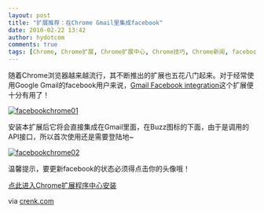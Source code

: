 ```yaml
---
layout: post
title: "扩展推荐：在Chrome Gmail里集成facebook"
date: 2010-02-22 13:42
author: hydotcom
comments: true
tags: [Chrome, Chrome扩展, Chrome扩展中心, Chrome技巧, Chrome新闻, facebook, Gmail]
---
```

随着Chrome浏览器越来越流行，其不断推出的扩展也五花八门起来。对于经常使用Google Gmail的facebook用户来说，[Gmail Facebook integration](https://chrome.google.com/extensions/detail/hbjjmjlajhdcbnkdajndkmkjlkfphipc)这个扩展便十分有用了！

<a href="http://img.chromi.org/2010/02/facebookchrome01.jpg">![](http://img.chromi.org/2010/02/facebookchrome01-550x331.jpg "facebookchrome01")</a>

安装本扩展后它将会直接集成在Gmail里面，在Buzz图标的下面，由于是调用的API接口，所以首次使用还是需要登陆地~
<!--more-->
<a href="http://img.chromi.org/2010/02/facebookchrome02.png">![](http://img.chromi.org/2010/02/facebookchrome02-550x98.png "facebookchrome02")</a>

温馨提示，要更新facebook的状态必须得点击你的头像哦！

[点此进入Chrome扩展程序中心安装](https://chrome.google.com/extensions/detail/hbjjmjlajhdcbnkdajndkmkjlkfphipc)

via [crenk.com](http://crenk.com/facebook-integrating-with-google-chrome/)

